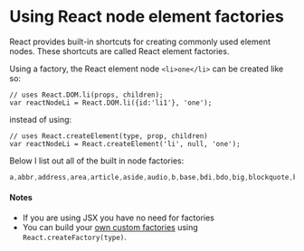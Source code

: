 # Using React node element factories

React provides built-in shortcuts for creating commonly used element nodes. These shortcuts are called React element factories. 

Using a factory, the React element node `<li>one</li>` can be created like so:

```
// uses React.DOM.li(props, children);
var reactNodeLi = React.DOM.li({id:'li1'}, 'one');
```

instead of using:

```
// uses React.createElement(type, prop, children)
var reactNodeLi = React.createElement('li', null, 'one');
```

Below I list out all of the built in node factories:

```js
a,abbr,address,area,article,aside,audio,b,base,bdi,bdo,big,blockquote,body,br,button,canvas,caption,cite,code,col,colgroup,data,datalist,dd,del,details,dfn,dialog,div,dl,dt,em,embed,fieldset,figcaption,figure,footer,form,h1,h2,h3,h4,h5,h6,head,header,hgroup,hr,html,i,iframe,img,input,ins,kbd,keygen,label,legend,li,link,main,map,mark,menu,menuitem,meta,meter,nav,noscript,object,ol,optgroup,option,output,p,param,picture,pre,progress,q,rp,rt,ruby,s,samp,script,section,select,small,source,span,strong,style,sub,summary,sup,table,tbody,td,textarea,tfoot,th,thead,time,title,tr,track,u,ul,var,video,wbr,circle,clipPath,defs,ellipse,g,image,line,linearGradient,mask,path,pattern,polygon,polyline,radialGradient,rect,stop,svg,text,tspa
```

#### Notes

* If you are using JSX you have no need for factories
* You can build your [own custom factories](http://facebook.github.io/react/docs/top-level-api.html#react.createfactory) using `React.createFactory(type)`.

